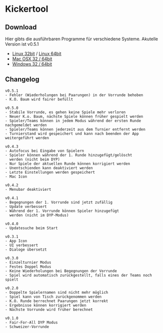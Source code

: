 # Kickertool #

## Download ##
Hier gibts die ausführbaren Programme für verschiedene Systeme.
Akutelle Version ist v0.5.1

- [Linux 32bit](http://arnefeil.de/kickertool/linux32.zip) /
 [Linux 64bit](http://arnefeil.de/kickertool/linux64.zip)
- [Mac OSX 32 / 64bit](http://arnefeil.de/kickertool/osx.zip)
- [Windows 32 / 64bit](http://arnefeil.de/kickertool.zip)

## Changelog ##

    v0.5.1
    - Fehler (Wiederholungen bei Paarungen) in der Vorrunde behoben
    - K.O. Baum wird fairer befüllt

    v0.5.0
    - Stabile Vorrunde, es gehen keine Spiele mehr verloren
    - Neuer K.o. Baum, nächste Spiele können früher gespielt werden
    - Spieler/Teams können in jedem Modus während der ersten Runde nachgemeldet werden
    - Spieler/Teams können jederzeit aus dem Turnier entfernt werden
    - Turnierstand wird gespeichert und kann nach beenden der App weitergeführt werden

    v0.4.3
    - Autofocus bei Eingabe von Spielern
    - Spieler können während der 1. Runde hinzugefügt/gelöscht
      werden (nicht beim DYP)
    - Nur Spiele der aktuellen Runde können korrigiert werden
    - Unentschienden kann deaktiviert werden
    - Letzte Einstellungen werden gespeichert
    - Mac Icon

    v0.4.2
    - Menubar deaktiviert

    v0.4.1
    - Begegnungen der 1. Vorrunde sind jetzt zufällig
    - Update verbessert
    - Während der 1. Vorrunde können Spieler hinzugefügt
      werden (nicht im DYP-Modus)

    v0.4.0
    - Updatesuche beim Start

    v0.3.1
    - App Icon
    - UI verbessert
    - Dialoge übersetzt

    v0.3.0
    - Einzelturnier Modus
    - Festes Doppel Modus
    - Keine Wiederholungen bei Begegnungen der Vorrunde
    - Spiel wird automatisch zurückgestellt, falls eines der Teams noch spielt

    v0.2.0
    - Doppelte Spielernamen sind nicht mehr möglich
    - Spiel kann von Tisch zurückgenommen werden
    - K.O. Runde berrechnet Paarungen jetzt korrekt
    - Ergebnisse können korrigiert werden
    - Nächste Vorrunde wird früher berechnet

    v0.1.0
    - Fair-For-All DYP Modus
    - Schweizer-Vorrunde
